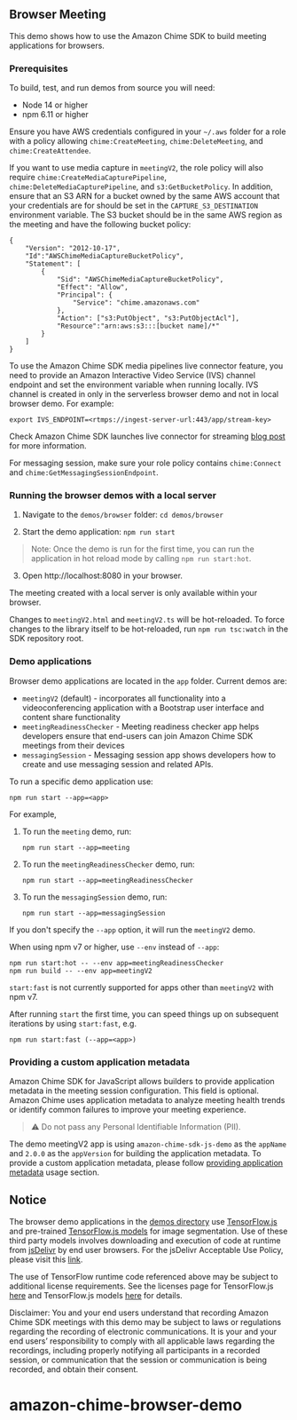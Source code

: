 ## Browser Meeting

This demo shows how to use the Amazon Chime SDK to build meeting applications for browsers.

### Prerequisites

To build, test, and run demos from source you will need:

* Node 14 or higher
* npm 6.11 or higher

Ensure you have AWS credentials configured in your `~/.aws` folder for a
role with a policy allowing `chime:CreateMeeting`, `chime:DeleteMeeting`, and
`chime:CreateAttendee`.

If you want to use media capture in `meetingV2`, the role policy will also
require `chime:CreateMediaCapturePipeline`, `chime:DeleteMediaCapturePipeline`,
and `s3:GetBucketPolicy`.  In addition, ensure that an S3 ARN for a bucket
owned by the same AWS account that your credentials are for should be set in
the `CAPTURE_S3_DESTINATION` environment variable.  The S3 bucket should be in
the same AWS region as the meeting and have the following bucket policy:
```
{
    "Version": "2012-10-17",
    "Id":"AWSChimeMediaCaptureBucketPolicy",
    "Statement": [
        {
            "Sid": "AWSChimeMediaCaptureBucketPolicy",
            "Effect": "Allow",
            "Principal": {
                "Service": "chime.amazonaws.com"
            },
            "Action": ["s3:PutObject", "s3:PutObjectAcl"],
            "Resource":"arn:aws:s3:::[bucket name]/*"
        }
    ]
}
```
To use the Amazon Chime SDK media pipelines live connector feature, you need to provide an Amazon Interactive Video Service (IVS) channel endpoint and set the environment variable when running locally. IVS channel is created in only in the serverless browser demo and not in local browser demo.
For example:
```
export IVS_ENDPOINT=<rtmps://ingest-server-url:443/app/stream-key>
```

Check Amazon Chime SDK launches live connector for streaming [blog post](https://aws.amazon.com/blogs/business-productivity/amazon-chime-sdk-launches-live-connector-for-streaming/) for more information.

For messaging session, make sure your role policy contains `chime:Connect` and `chime:GetMessagingSessionEndpoint`.

### Running the browser demos with a local server

1. Navigate to the `demos/browser` folder: `cd demos/browser`

2. Start the demo application: `npm run start`
> Note: Once the demo is run for the first time, you can run the application in hot reload mode by calling `npm run start:hot`.

3. Open http://localhost:8080 in your browser.

The meeting created with a local server is only available within your browser.

Changes to `meetingV2.html` and `meetingV2.ts` will be hot-reloaded. To force changes to the library itself to be hot-reloaded, run `npm run tsc:watch` in the SDK repository root.

### Demo applications

Browser demo applications are located in the `app` folder. Current demos are:

* `meetingV2` (default) - incorporates all functionality into a videoconferencing application with a Bootstrap user interface and content share functionality
* `meetingReadinessChecker` - Meeting readiness checker app helps developers ensure that end-users can join Amazon Chime SDK meetings from their devices
* `messagingSession` - Messaging session app shows developers how to create and use messaging session and related APIs.

To run a specific demo application use:

```
npm run start --app=<app>
```

For example,
1. To run the `meeting` demo, run:
    ```
    npm run start --app=meeting
    ```
2. To run the `meetingReadinessChecker` demo, run:
    ```
    npm run start --app=meetingReadinessChecker
    ```
3. To run the `messagingSession` demo, run:
    ```
    npm run start --app=messagingSession
    ```

If you don't specify the `--app` option, it will run the `meetingV2` demo.

When using npm v7 or higher, use `--env` instead of `--app`:

```
npm run start:hot -- --env app=meetingReadinessChecker
npm run build -- --env app=meetingV2
```

`start:fast` is not currently supported for apps other than `meetingV2` with npm v7.

After running `start` the first time, you can speed things up on subsequent iterations by using `start:fast`, e.g.

```
npm run start:fast (--app=<app>)
```

### Providing a custom application metadata

Amazon Chime SDK for JavaScript allows builders to provide application metadata in the meeting session configuration. This field is optional. Amazon Chime uses application metadata to analyze meeting health trends or identify common failures to improve your meeting experience.

> ⚠️ Do not pass any Personal Identifiable Information (PII).

The demo meetingV2 app is using `amazon-chime-sdk-js-demo` as the `appName` and `2.0.0` as the `appVersion` for building the application metadata. To provide a custom application metadata, please follow [providing application metadata](https://github.com/aws/amazon-chime-sdk-js#providing-application-metadata) usage section.

## Notice

The browser demo applications in the [demos directory](https://github.com/aws/amazon-chime-sdk-js/tree/master/demos) use [TensorFlow.js](https://github.com/tensorflow/tfjs) and pre-trained [TensorFlow.js models](https://github.com/tensorflow/tfjs-models) for image segmentation. Use of these third party models involves downloading and execution of code at runtime from [jsDelivr](https://www.jsdelivr.com/) by end user browsers. For the jsDelivr Acceptable Use Policy, please visit this [link](https://www.jsdelivr.com/terms/acceptable-use-policy-jsdelivr-net).

The use of TensorFlow runtime code referenced above may be subject to additional license requirements. See the licenses page for TensorFlow.js [here](https://github.com/tensorflow/tfjs/blob/master/LICENSE) and TensorFlow.js models [here](https://github.com/tensorflow/tfjs-models/blob/master/LICENSE) for details.

Disclaimer: You and your end users understand that recording Amazon Chime SDK meetings with this demo may be subject to laws or regulations regarding the recording of electronic communications. It is your and your end users’ responsibility to comply with all applicable laws regarding the recordings, including properly notifying all participants in a recorded session, or communication that the session or communication is being recorded, and obtain their consent.
# amazon-chime-browser-demo
